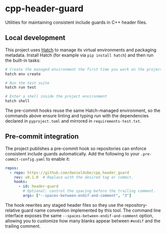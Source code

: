 # cpp-header-guard

Utilities for maintaining consistent include guards in C++ header files.

## Local development

This project uses [Hatch](https://hatch.pypa.io/) to manage its virtual
environments and packaging metadata. Install Hatch (for example via
`pip install hatch`) and then run the built-in tasks:

```bash
# Create the managed environment the first time you work on the project
hatch env create

# Run the test suite
hatch run test

# Enter a shell inside the project environment
hatch shell
```

The pre-commit hooks reuse the same Hatch-managed environment, so the commands
above ensure linting and typing run with the dependencies declared in
`pyproject.toml` and mirrored in `requirements-test.txt`.

## Pre-commit integration

The project publishes a pre-commit hook so repositories can enforce consistent
include guards automatically. Add the following to your
`.pre-commit-config.yaml` to enable it:

```yaml
repos:
  - repo: https://github.com/danieldube/cpp_header_guard
    rev: v0.1.0  # Replace with the desired tag or commit.
    hooks:
      - id: header-guard
        # Optional: control the spacing before the trailing comment.
        args: ["--spaces-between-endif-and-comment", "3"]
```

The hook rewrites any staged header files so they use the repository-relative
guard name convention implemented by this tool. The command line interface
exposes the same `--spaces-between-endif-and-comment` option, allowing you to
customize how many blanks appear between `#endif` and the trailing comment.
